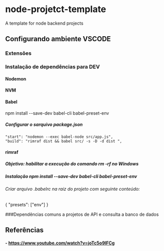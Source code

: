 # node-projetct-template
A template for node backend projects


## Configurando ambiente VSCODE
### Extensões

### Instalação de dependências para DEV
#### Nodemon
#### NVM
#### Babel
npm install --save-dev babel-cli babel-preset-env
##### Configurar o sarquivo package.json

    "start": "nodemon --exec babel-node src/app.js",
    "build": "rimraf dist && babel src/ -s -D -d dist ",
#### rimraf
##### Objetivo: habilitar a execução do comando rm -rf no Windows
##### Instalação npm install --save-dev babel-cli babel-preset-env
###### Criar arquivo  .babelrc na raiz do projeto com seguinte conteúdo:

{
  "presets": ["env"]
}

###Dependências comuns a projetos de API e consulta a banco de dados


## Referências
#### -  https://www.youtube.com/watch?v=joTc5o9lFCg

